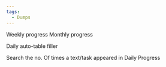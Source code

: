 ```yaml
---
tags:
  - Dumps
---
```


Weekly progress
Monthly progress 

Daily auto-table filler

Search the no. Of times a text/task appeared in Daily Progress 